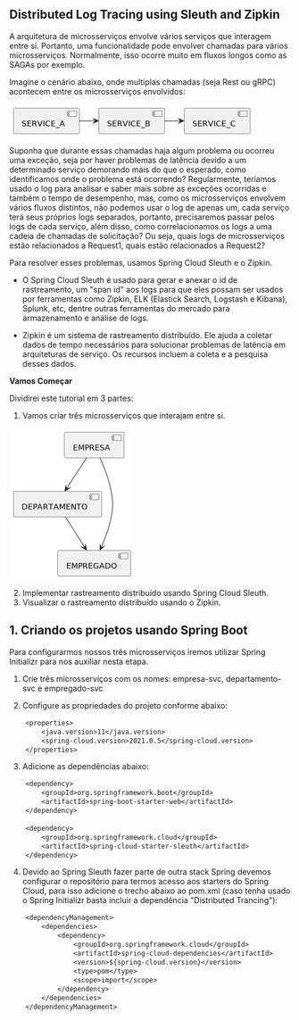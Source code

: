 ## Distributed Log Tracing using Sleuth and Zipkin

A arquitetura de microsserviços envolve vários serviços que interagem entre si. Portanto, uma funcionalidade pode envolver chamadas para vários microsserviços. Normalmente, isso ocorre muito em fluxos longos como as SAGAs por exemplo.

Imagine o cenário abaixo, onde multiplas chamadas (seja Rest ou gRPC) acontecem entre os microsserviços envolvidos:

![components-flow.png](./docs/imgs/components-flow.png)

Suponha que durante essas chamadas haja algum problema ou ocorreu uma exceção, seja por haver problemas de latência devido a um determinado serviço demorando mais do que o esperado, como identificamos onde o problema está ocorrendo? Regularmente, teríamos usado o log para analisar e saber mais sobre as exceções ocorridas e também o tempo de desempenho, mas, como os microsserviços envolvem vários fluxos distintos, não podemos usar o log de apenas um, cada serviço terá seus próprios logs separados, portanto, precisaremos passar pelos logs de cada serviço, além disso, como correlacionamos os logs a uma cadeia de chamadas de solicitação? Ou seja, quais logs de microsserviços estão relacionados a Request1, quais estão relacionados a Request2?

Para resolver esses problemas, usamos Spring Cloud Sleuth e o Zipkin.

* O Spring Cloud Sleuth é usado para gerar e anexar o id de rastreamento, um "span id" aos logs para que eles possam ser usados por ferramentas como Zipkin, ELK (Elastick Search, Logstash e Kibana), Splunk, etc, dentre outras ferramentas do mercado para armazenamento e análise de logs.

* Zipkin é um sistema de rastreamento distribuído. Ele ajuda a coletar dados de tempo necessários para solucionar problemas de latência em arquiteturas de serviço. Os recursos incluem a coleta e a pesquisa desses dados.

**Vamos Começar**

Dividirei este tutorial em 3 partes:
1. Vamos criar três microsserviços que interajam entre si.

![microsservices-flow.png](./docs/imgs/microsservices-flow.png)

2. Implementar rastreamento distribuído usando Spring Cloud Sleuth.
3. Visualizar o rastreamento distribuído usando o Zipkin.

## 1. Criando os projetos usando Spring Boot

Para configurarmos nossos três microsserviços iremos utilizar Spring Initializr para nos auxiliar nesta etapa.

1. Crie três microsserviços com os nomes: empresa-svc, departamento-svc e empregado-svc

2. Configure as propriedades do projeto conforme abaixo:
```shell-script
    <properties>
        <java.version>11</java.version>
        <spring-cloud.version>2021.0.5</spring-cloud.version>
    </properties>
```

3. Adicione as dependências abaixo:
```shell-script
    <dependency>
        <groupId>org.springframework.boot</groupId>
        <artifactId>spring-boot-starter-web</artifactId>
    </dependency>

    <dependency>
        <groupId>org.springframework.cloud</groupId>
        <artifactId>spring-cloud-starter-sleuth</artifactId>
    </dependency>
```

4. Devido ao Spring Sleuth fazer parte de outra stack Spring devemos configurar o repositório para termos acesso aos starters do Spring Cloud, para isso adicione o trecho abaixo ao pom.xml (caso tenha usado o Spring Initializr basta incluir a dependência "Distributed Trancing"):

```shell-script
    <dependencyManagement>
        <dependencies>
            <dependency>
                <groupId>org.springframework.cloud</groupId>
                <artifactId>spring-cloud-dependencies</artifactId>
                <version>${spring-cloud.version}</version>
                <type>pom</type>
                <scope>import</scope>
            </dependency>
        </dependencies>
    </dependencyManagement>
```